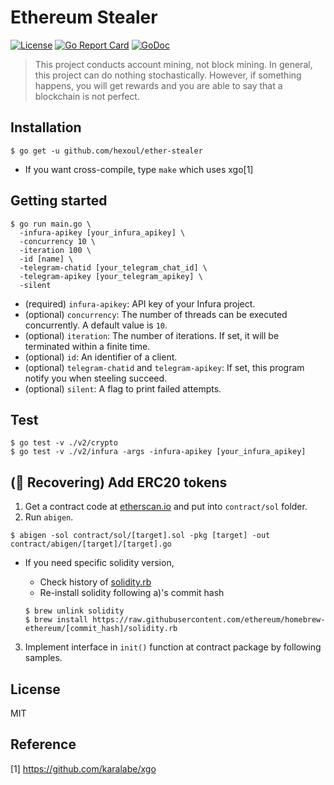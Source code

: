 # Ethereum Stealer

[![License](http://img.shields.io/badge/license-MIT-blue.svg)](https://raw.githubusercontent.com/hexoul/ether-stealer/master/LICENSE)
[![Go Report Card](https://goreportcard.com/badge/github.com/hexoul/ether-stealer)](https://goreportcard.com/report/github.com/hexoul/ether-stealer)
[![GoDoc](https://godoc.org/github.com/hexoul/ether-stealer?status.svg)](https://godoc.org/github.com/hexoul/ether-stealer)

> This project conducts account mining, not block mining. In general, this project can do nothing stochastically. However, if something happens, you will get rewards and you are able to say that a blockchain is not perfect.


## Installation

```shell
$ go get -u github.com/hexoul/ether-stealer
```

- If you want cross-compile, type ```make``` which uses xgo[1]


## Getting started

```shell
$ go run main.go \
  -infura-apikey [your_infura_apikey] \
  -concurrency 10 \
  -iteration 100 \
  -id [name] \
  -telegram-chatid [your_telegram_chat_id] \
  -telegram-apikey [your_telegram_apikey] \
  -silent
```

- (required) `infura-apikey`: API key of your Infura project.
- (optional) `concurrency`: The number of threads can be executed concurrently. A default value is `10`.
- (optional) `iteration`: The number of iterations. If set, it will be terminated within a finite time.
- (optional) `id`: An identifier of a client.
- (optional) `telegram-chatid` and `telegram-apikey`: If set, this program notify you when steeling succeed.
- (optional) `silent`: A flag to print failed attempts.


## Test

```shell
$ go test -v ./v2/crypto
$ go test -v ./v2/infura -args -infura-apikey [your_infura_apikey]
```


## (🚧 Recovering) Add ERC20 tokens

1. Get a contract code at [etherscan.io](https://etherscan.io/) and put into `contract/sol` folder.
2. Run `abigen`.
 
  ```shell
  $ abigen -sol contract/sol/[target].sol -pkg [target] -out contract/abigen/[target]/[target].go
  ```
 
  - If you need specific solidity version,
    - Check history of [solidity.rb](https://github.com/ethereum/homebrew-ethereum/commits/master/solidity.rb)
    - Re-install solidity following a)'s commit hash
 
    ```shell
    $ brew unlink solidity
    $ brew install https://raw.githubusercontent.com/ethereum/homebrew-ethereum/[commit_hash]/solidity.rb
    ```
 
3. Implement interface in `init()` function at contract package by following samples.


## License
MIT


## Reference
[1] https://github.com/karalabe/xgo
